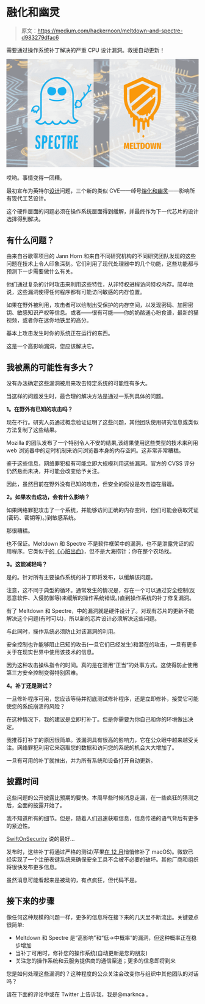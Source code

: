# 融化和幽灵

> 原文：<https://medium.com/hackernoon/meltdown-and-spectre-d983279dfac6>

需要通过操作系统补丁解决的严重 CPU 设计漏洞。救援自动更新！

![](img/420f4a8b0ef1e13d1aea12d3a4e020c4.png)

哎哟。事情变得一团糟。

最初宣布为英特尔[设计](https://hackernoon.com/tagged/design)问题，三个新的类似 CVE——绰号[熔化和幽灵](https://spectreattack.com)——影响所有现代工艺设计。

这个硬件层面的问题必须在操作系统层面得到缓解，并最终作为下一代芯片的设计选择得到解决。

## **有什么问题？**

由来自谷歌零项目的 Jann Horn 和来自不同研究机构的不同研究团队发现的这些问题在技术上令人印象深刻。它们利用了现代处理器中的几个功能，这些功能都与预测下一步需要做什么有关。

他们通过复杂的计时攻击来利用这些特性，从非特权进程访问特权内存。简单地说，这些漏洞使得任何程序都有可能访问敏感的内存位置。

如果在野外被利用，攻击者可以绘制出受保护的内存空间，以发现密码、加密密钥、敏感知识产权等信息。或者——很有可能——你的奶酪通心粉食谱，最新的猫视频，或者你在迷你地铁里的高分。

基本上攻击发生时你的系统正在运行的东西。

这是一个高影响漏洞，您应该解决它。

## **我被黑的可能性有多大？**

没有办法确定这些漏洞被用来攻击特定系统的可能性有多大。

当这样的问题发生时，最合理的解决方法是通过一系列具体的问题。

**1。在野外有已知的攻击吗？**

现在不行。研究人员通过概念验证证明了这些问题，其他团队使用研究信息或类似方法复制了这些结果。

Mozilla 的团队发布了一个特别令人不安的结果,该结果使用这些类型的技术来利用 web 浏览器中的定时机制来访问浏览器本身的内存空间。这非常非常糟糕。

鉴于这些信息，网络罪犯极有可能立即大规模利用这些漏洞。官方的 CVSS 评分仍然悬而未决，并可能会改变给予关注。

因此，虽然目前在野外没有已知的攻击，但安全的假设是攻击迫在眉睫。

**2。如果攻击成功，会有什么影响？**

如果网络罪犯攻击了一个系统，并能够访问正确的内存空间，他们可能会窃取凭证(密码、密钥等)。)到敏感系统。

那很糟糕。

也不保证。Meltdown 和 Spectre 不是软件框架中的漏洞，也不是泄露凭证的应用程序。它类似于[的《心脏出血》](http://heartbleed.com)，但不是大海捞针；你在整个农场找。

**3。这能减轻吗？**

是的。针对所有主要操作系统的补丁即将发布，以缓解该问题。

注意，这不同于典型的循环。通常发生的情况是，存在一个可以通过安全控制(反恶意软件、入侵防御等)来缓解的操作系统错误。)直到操作系统的补丁修复漏洞。

有了 Meltdown 和 Spectre，中的漏洞就是硬件设计了。对现有芯片的更新不能解决这个问题(有时可以)，所以新的芯片设计必须解决这些问题。

与此同时，操作系统必须防止对该漏洞的利用。

安全控制也许能够阻止已知的攻击(一旦它们已经发生)和潜在的攻击，一旦有更多关于在现实世界中使用该技术的信息。

因为这种攻击操纵指令的时间。真的是在滥用“正当”的处事方式。这使得防止使用第三方安全控制变得特别困难。

**4。补丁还是测试？**

一旦修补程序可用，您应该等待并彻底测试修补程序，还是立即修补，接受它可能使您的系统崩溃的风险？

在这种情况下，我的建议是立即打补丁。但是你需要为你自己和你的环境做出决定。

我推荐打补丁的原因很简单。该漏洞具有很高的影响力，它在公众眼中越来越受关注。网络罪犯利用它来窃取您的数据和访问您的系统的机会大大增加了。

一旦有可用的补丁就推出，并为所有系统和设备打开自动更新。

## **披露时间**

这些问题的公开披露比预期的要快。本周早些时候消息走漏，在一些疯狂的猜测之后，全面的披露开始了。

我不知道所有的细节。但是，随着人们迅速获取信息，信息传递的语气背后有更多的紧迫性。

[SwiftOnSecurity](https://twitter.com/SwiftOnSecurity) 说的最好…

发布时，这些补丁将通过严格的测试(苹果[在 12 月](https://www.macrumors.com/2018/01/03/intel-design-flaw-fixed-macos-10-13-2/)悄悄修补了 macOS)。微软已经实现了一个注册表键系统来确保安全工具不会被不必要的破坏。其他厂商和组织将很快发布更多信息。

虽然消息可能看起来是被动的，有点疯狂，但代码不是。

## **接下来的步骤**

像任何这种规模的问题一样，更多的信息将在接下来的几天里不断流出。关键要点很简单:

*   Meltdown 和 Spectre 是“高影响”和“低->中概率”的漏洞，但这种概率正在稳步增加
*   当补丁可用时，修补您的操作系统(自动更新是您的朋友)
*   关注您的操作系统和云服务提供商的通信渠道；更多的信息即将到来

您是如何处理这些漏洞的？这种程度的公众关注会改变你与组织中其他团队的对话吗？

请在下面的评论中或在 Twitter 上告诉我，我是@marknca 。